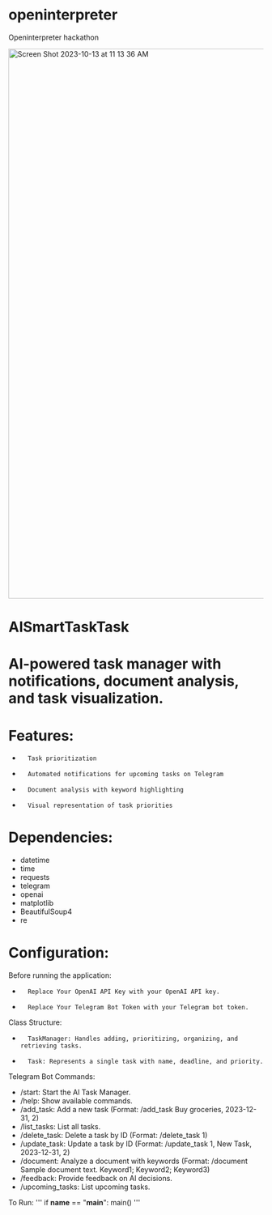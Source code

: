 # openinterpreter
Openinterpreter hackathon

<img width="1087" alt="Screen Shot 2023-10-13 at 11 13 36 AM" src="https://github.com/datasci888/openinterpreter/assets/119770980/9742e0fd-db80-4c27-8270-c65c45b7e74e">

# AISmartTaskTask
# AI-powered task manager with notifications, document analysis, and task visualization.

# Features:
* 		Task prioritization
* 		Automated notifications for upcoming tasks on Telegram
* 		Document analysis with keyword highlighting
* 		Visual representation of task priorities

# Dependencies:
* datetime
* time
* requests
* telegram
* openai
* matplotlib
* BeautifulSoup4
* re

# Configuration:
Before running the application:
* 		Replace Your OpenAI API Key with your OpenAI API key.
* 		Replace Your Telegram Bot Token with your Telegram bot token.
Class Structure:
* 		TaskManager: Handles adding, prioritizing, organizing, and retrieving tasks.
* 		Task: Represents a single task with name, deadline, and priority.
Telegram Bot Commands:
* /start: Start the AI Task Manager.
* /help: Show available commands.
* /add_task: Add a new task (Format: /add_task Buy groceries, 2023-12-31, 2)
* /list_tasks: List all tasks.
* /delete_task: Delete a task by ID (Format: /delete_task 1)
* /update_task: Update a task by ID (Format: /update_task 1, New Task, 2023-12-31, 2)
* /document: Analyze a document with keywords (Format: /document Sample document text. Keyword1; Keyword2; Keyword3)
* /feedback: Provide feedback on AI decisions.
* /upcoming_tasks: List upcoming tasks.

To Run:
'''
if __name__ == "__main__":
    main()
'''

